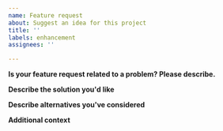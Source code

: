```yaml
---
name: Feature request
about: Suggest an idea for this project
title: ''
labels: enhancement
assignees: ''

---
```


**Is your feature request related to a problem? Please describe.**
<!-- NOTE: A clear and concise description of what the problem is. -->

**Describe the solution you'd like**
<!-- NOTE: A clear and concise description of what you want to happen. -->

**Describe alternatives you've considered**
<!-- NOTE: A clear and concise description of any alternative solutions or features you've considered. -->

**Additional context**
<!-- NOTE: Add any other context about the feature request here. -->
